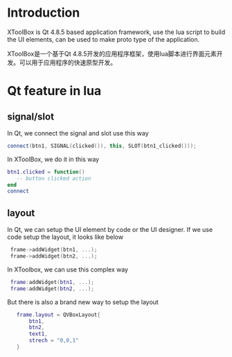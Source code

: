 # Introduction
XToolBox is Qt 4.8.5 based application framework, use the lua script to build the UI elements, 
can be used to make proto type of the application.

XToolBox是一个基于Qt 4.8.5开发的应用程序框架，使用lua脚本进行界面元素开发。可以用于应用程序的快速原型开发。

# Qt feature in lua
## signal/slot
In Qt, we connect the signal and slot use this way
```C++
connect(btn1, SIGNAL(clicked()), this, SLOT(btn1_clicked()));
```
In XToolBox, we do it in this way
```lua
btn1.clicked = function()
   -- button clicked action
end
connect
```

## layout
In Qt, we can setup the UI element by code or the UI designer. If we use code setup the layout, it looks like below
```C++
 frame->addWidget(btn1, ...);
 frame->addWidget(btn2, ...);
```
In XToolbox, we can use this complex way
```lua
 frame:addWidget(btn1, ...);
 frame:addWidget(btn2, ...);
```
But there is also a brand new way to setup the layout
```lua
   frame.layout = QVBoxLayout{
       btn1,
       btn2,
       text1,
       strech = "0,0,1"
   }
```
